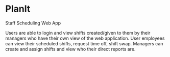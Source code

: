 # PlanIt
Staff Scheduling Web App

Users are able to login and view shifts created/given to them by their managers who have their own view of the web application. User employees can view their scheduled shifts, request time off, shift swap. Managers can create and assign shifts and view who their direct reports are.
